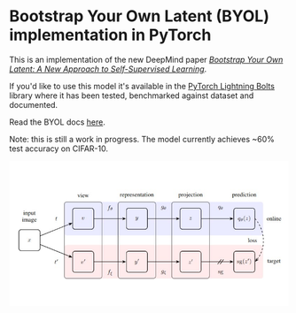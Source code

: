 # Bootstrap Your Own Latent (BYOL) implementation in PyTorch

This is an implementation of the new DeepMind paper [*Bootstrap Your Own Latent: A New Approach to Self-Supervised Learning*](https://arxiv.org/pdf/2006.07733.pdf). 

If you'd like to use this model it's available in the [PyTorch Lightning Bolts](https://github.com/PyTorchLightning/pytorch-lightning-bolts) library where it has been tested, benchmarked against dataset and documented.

Read the BYOL docs [here](https://pytorch-lightning-bolts.readthedocs.io/en/latest/self_supervised_models.html#byol).

Note: this is still a work in progress. The model currently achieves ~60% test accuracy on CIFAR-10. 

![](byol.jpg)
